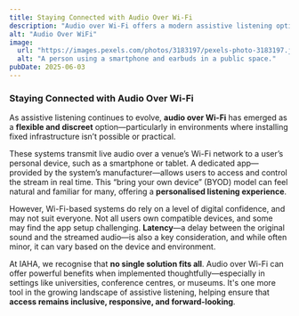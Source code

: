 ```yaml
---
title: Staying Connected with Audio Over Wi-Fi
description: "Audio over Wi-Fi offers a modern assistive listening option by transmitting sound through a venue’s wireless network directly to a user’s smartphone. It’s discreet, flexible, and well-suited to digitally confident audiences in environments where traditional systems may not be feasible."
alt: "Audio Over WiFi"
image:
  url: "https://images.pexels.com/photos/3183197/pexels-photo-3183197.jpeg?auto=compress&cs=tinysrgb&w=1260&h=750&dpr=1"
  alt: "A person using a smartphone and earbuds in a public space."
pubDate: 2025-06-03
---
```


### Staying Connected with Audio Over Wi-Fi

As assistive listening continues to evolve, **audio over Wi-Fi** has emerged as a **flexible and discreet** option—particularly in environments where installing fixed infrastructure isn’t possible or practical.

These systems transmit live audio over a venue’s Wi-Fi network to a user’s personal device, such as a smartphone or tablet. A dedicated app—provided by the system’s manufacturer—allows users to access and control the stream in real time. This “bring your own device” (BYOD) model can feel natural and familiar for many, offering a **personalised listening experience**.

However, Wi-Fi-based systems do rely on a level of digital confidence, and may not suit everyone. Not all users own compatible devices, and some may find the app setup challenging. **Latency**—a delay between the original sound and the streamed audio—is also a key consideration, and while often minor, it can vary based on the device and environment.

At IAHA, we recognise that **no single solution fits all**. Audio over Wi-Fi can offer powerful benefits when implemented thoughtfully—especially in settings like universities, conference centres, or museums. It's one more tool in the growing landscape of assistive listening, helping ensure that **access remains inclusive, responsive, and forward-looking**.
